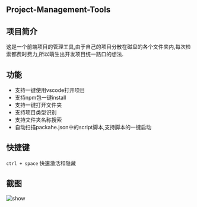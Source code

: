 ## Project-Management-Tools

## 项目简介 

这是一个前端项目的管理工具,由于自己的项目分散在磁盘的各个文件夹内,每次检索都费时费力,所以萌生出开发项目统一路口的想法.
	
## 功能
- 支持一键使用vscode打开项目
- 支持npm包一键install
- 支持一键打开文件夹
- 支持项目类型识别
- 支持文件夹名称搜索
- 自动扫描packahe.json中的script脚本,支持脚本的一键启动

## 快捷键
`ctrl + space` 快速激活和隐藏
## 截图
![show](https://raw.githubusercontent.com/fengtianxi001/Project-Management-Tools/master/screenshots/1.png)

